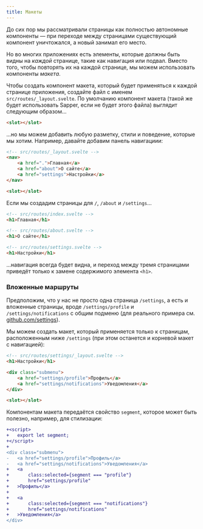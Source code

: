 ```yaml
---
title: Макеты
---
```


До сих пор мы рассматривали страницы как полностью автономные компоненты — при переходе между страницами существующий компонент уничтожался, а новый занимал его место.

Но во многих приложениях есть элементы, которые должны быть видны на *каждой* странице, такие как навигация или подвал. Вместо того, чтобы повторять их на каждой странице, мы можем использовать компоненты *макета*.

Чтобы создать компонент макета, который будет применяться к каждой странице приложения, создайте файл с именем `src/routes/_layout.svelte`. По умолчанию компонент макета (такой же будет использовать Sapper, если не будет этого файла) выглядит следующим образом...


```html
<slot></slot>
```

...но мы можем добавить любую разметку, стили и поведение, которые мы хотим. Например, давайте добавим панель навигациии:

```html
<!-- src/routes/_layout.svelte -->
<nav>
	<a href=".">Главная</a>
	<a href="about">О сайте</a>
	<a href="settings">Настройки</a>
</nav>

<slot></slot>
```

Если мы создадим страницы для `/`, `/about` и `/settings`...

```html
<!-- src/routes/index.svelte -->
<h1>Главная</h1>
```

```html
<!-- src/routes/about.svelte -->
<h1>О сайте</h1>
```

```html
<!-- src/routes/settings.svelte -->
<h1>Настройки</h1>
```
...навигация всегда будет видна, и переход между тремя страницами приведёт только к замене содержимого элемента `<h1>`.


### Вложенные маршруты

Предположим, что у нас не просто одна страница `/settings`, а есть и вложенные страницы, вроде `/settings/profile` и `/settings/notifications` с общим подменю (для реального примера см. [github.com/settings](https://github.com/settings)).

Мы можем создать макет, который применяется только к страницам, расположенным ниже `/settings` (при этом останется и корневой макет с навигацией):

```html
<!-- src/routes/settings/_layout.svelte -->
<h1>Настройки</h1>

<div class="submenu">
	<a href="settings/profile">Профиль</a>
	<a href="settings/notifications">Уведомления</a>
</div>

<slot></slot>
```

Компонентам макета передаётся свойство `segment`, которое может быть полезно, например, для стилизации:

```diff
+<script>
+	export let segment;
+</script>
+
<div class="submenu">
-	<a href="settings/profile">Профиль</a>
-	<a href="settings/notifications">Уведомления</a>
+	<a
+		class:selected={segment === "profile"}
+		href="settings/profile"
+	>Профиль</a>
+
+	<a
+		class:selected={segment === "notifications"}
+		href="settings/notifications"
+	>Уведомления</a>
</div>
```